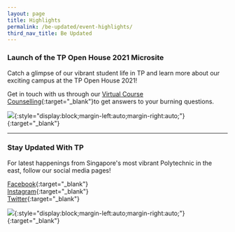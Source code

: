 ```yaml
---
layout: page
title: Highlights
permalink: /be-updated/event-highlights/
third_nav_title: Be Updated
---
```


### Launch of the TP Open House 2021 Microsite

Catch a glimpse of our vibrant student life in TP and learn more about our exciting campus at the TP Open House 2021!

Get in touch with us through our [Virtual Course Counselling](https://www.tp.edu.sg/joinoursquad/virtual-course-counselling.html){:target="_blank"}to get answers to your burning questions. 

[![]({{site.baseurl}}/images/BeUpdated-TPOH2021microsite.jpg)](https://www.tp.edu.sg/joinoursquad/){:style="display:block;margin-left:auto;margin-right:auto;"}{:target="_blank"}

---
### Stay Updated With TP

For latest happenings from Singapore's most vibrant Polytechnic in the east, follow our social media pages!

[Facebook](https://www.facebook.com/temasekpoly/){:target="_blank"}<br>
[Instagram](https://www.instagram.com/temasekpoly/){:target="_blank"}<br>
[Twitter](https://twitter.com/temasekpoly?lang=en){:target="_blank"}<br>

[![]({{site.baseurl}}/images/BeUpdated-ig_cover.jpg)](https://www.instagram.com/temasekpoly/){:style="display:block;margin-left:auto;margin-right:auto;"}{:target="_blank"}
